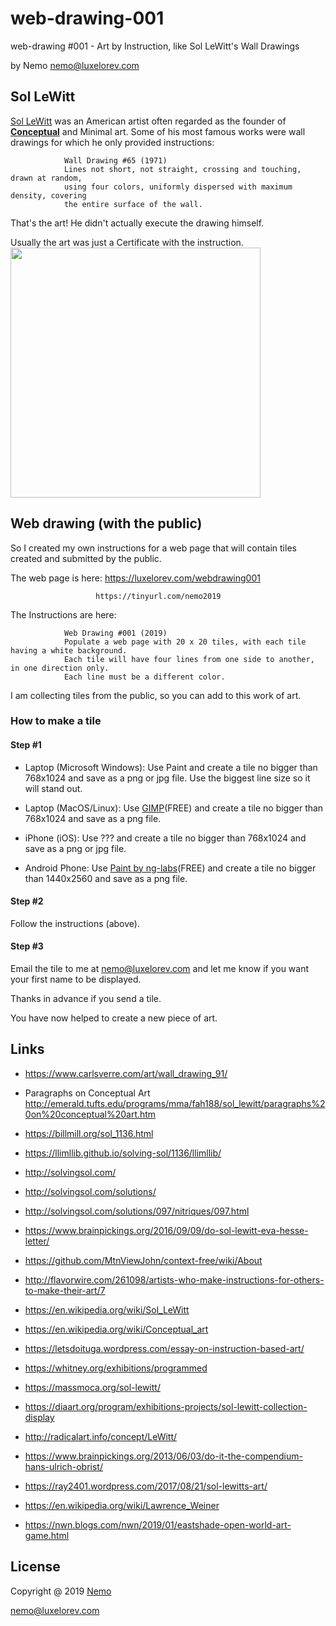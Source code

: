 # web-drawing-001
web-drawing #001 - Art by Instruction, like Sol LeWitt's Wall Drawings

by Nemo <nemo@luxelorev.com>

## Sol LeWitt

[Sol LeWitt](http://en.wikipedia.org/wiki/Sol_LeWitt) was an American artist often regarded as the founder of [__Conceptual__](https://en.wikipedia.org/wiki/Conceptual_art) and Minimal art. Some of his most famous works were wall drawings for which he only provided instructions:
            
```
            Wall Drawing #65 (1971)
            Lines not short, not straight, crossing and touching, drawn at random, 
            using four colors, uniformly dispersed with maximum density, covering
            the entire surface of the wall.
```

That's the art! He didn't actually execute the drawing himself.

Usually the art was just a Certificate with the instruction.
<img align="center" height="400" src="https://billmill.org/images/sol/lewitt_49_instructions.jpg">

## Web drawing (with the public)

So I created my own instructions for a web page that will contain tiles created and submitted by the public.

The web page is here:  https://luxelorev.com/webdrawing001

                       https://tinyurl.com/nemo2019

The Instructions are here:
```
            Web Drawing #001 (2019)
            Populate a web page with 20 x 20 tiles, with each tile having a white background.
            Each tile will have four lines from one side to another, in one direction only.
            Each line must be a different color.
```

I am collecting tiles from the public, so you can add to this work of art.

### How to make a tile

#### Step #1
- Laptop (Microsoft Windows):
    Use Paint and create a tile no bigger than 768x1024 and save as a png or jpg file.  Use the biggest line size so it will stand out.

- Laptop (MacOS/Linux): 
    Use [GIMP](https://www.gimp.org/downloads/)(FREE) and create a tile no bigger than 768x1024 and save as a png file.

- iPhone (iOS):
    Use ??? and create a tile no bigger than 768x1024 and save as a png or jpg file.

- Android Phone:
    Use [Paint by ng-labs](https://play.google.com/store/apps/details?id=com.ng_labs.paint)(FREE) and create a tile no bigger than 1440x2560 and save as a png file.

#### Step #2
   Follow the instructions (above).

#### Step #3
   Email the tile to me at nemo@luxelorev.com and let me know if you want your first name to be displayed.

Thanks in advance if you send a tile.

You have now helped to create a new piece of art.
          

## Links

- https://www.carlsverre.com/art/wall_drawing_91/

- Paragraphs on Conceptual Art  http://emerald.tufts.edu/programs/mma/fah188/sol_lewitt/paragraphs%20on%20conceptual%20art.htm

- https://billmill.org/sol_1136.html

- https://llimllib.github.io/solving-sol/1136/llimllib/

- http://solvingsol.com/

- http://solvingsol.com/solutions/

- http://solvingsol.com/solutions/097/nitriques/097.html

- https://www.brainpickings.org/2016/09/09/do-sol-lewitt-eva-hesse-letter/

- https://github.com/MtnViewJohn/context-free/wiki/About

- http://flavorwire.com/261098/artists-who-make-instructions-for-others-to-make-their-art/7

- https://en.wikipedia.org/wiki/Sol_LeWitt

- https://en.wikipedia.org/wiki/Conceptual_art

- https://letsdoituga.wordpress.com/essay-on-instruction-based-art/

- https://whitney.org/exhibitions/programmed

- https://massmoca.org/sol-lewitt/

- https://diaart.org/program/exhibitions-projects/sol-lewitt-collection-display

- http://radicalart.info/concept/LeWitt/

- https://www.brainpickings.org/2013/06/03/do-it-the-compendium-hans-ulrich-obrist/

- https://ray2401.wordpress.com/2017/08/21/sol-lewitts-art/

- https://en.wikipedia.org/wiki/Lawrence_Weiner

- https://nwn.blogs.com/nwn/2019/01/eastshade-open-world-art-game.html

## License

Copyright @ 2019 [Nemo](https://nemo.luxelorev.com)

<nemo@luxelorev.com>
